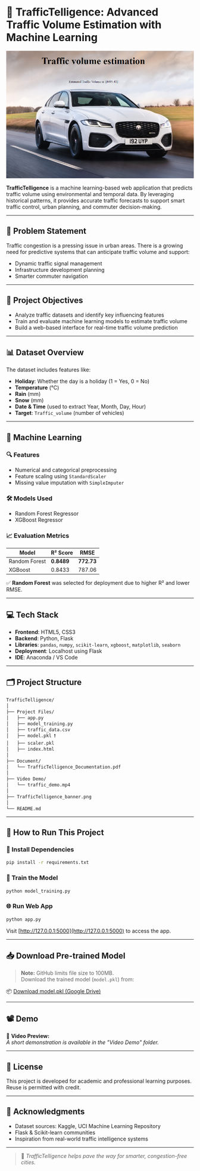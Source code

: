 # 🚦 TrafficTelligence: Advanced Traffic Volume Estimation with Machine Learning

![Banner](https://github.com/harika1807/TrafficTelligence_Advanced_Traffic_Volume_Estimation_with_Machine_Learning/blob/main/TrafficTelligence_Banner.png)

**TrafficTelligence** is a machine learning-based web application that predicts traffic volume using environmental and temporal data. By leveraging historical patterns, it provides accurate traffic forecasts to support smart traffic control, urban planning, and commuter decision-making.

---

## 📌 Problem Statement

Traffic congestion is a pressing issue in urban areas. There is a growing need for predictive systems that can anticipate traffic volume and support:
- Dynamic traffic signal management
- Infrastructure development planning
- Smarter commuter navigation

---

## 🎯 Project Objectives

- Analyze traffic datasets and identify key influencing features
- Train and evaluate machine learning models to estimate traffic volume
- Build a web-based interface for real-time traffic volume prediction

---

## 📊 Dataset Overview

The dataset includes features like:
- **Holiday**: Whether the day is a holiday (1 = Yes, 0 = No)
- **Temperature** (°C)
- **Rain** (mm)
- **Snow** (mm)
- **Date & Time** (used to extract Year, Month, Day, Hour)
- **Target**: `Traffic_volume` (number of vehicles)

---

## 🧠 Machine Learning

### 🔍 Features
- Numerical and categorical preprocessing
- Feature scaling using `StandardScaler`
- Missing value imputation with `SimpleImputer`

### 🛠️ Models Used
- Random Forest Regressor
- XGBoost Regressor

### 📈 Evaluation Metrics
| Model            | R² Score | RMSE    |
|------------------|----------|---------|
| Random Forest    | **0.8489** | **772.73** |
| XGBoost          | 0.8433   | 787.06  |

✅ **Random Forest** was selected for deployment due to higher R² and lower RMSE.

---

## 💻 Tech Stack

- **Frontend**: HTML5, CSS3
- **Backend**: Python, Flask
- **Libraries**: `pandas`, `numpy`, `scikit-learn`, `xgboost`, `matplotlib`, `seaborn`
- **Deployment**: Localhost using Flask
- **IDE**: Anaconda / VS Code

---

## 🗂️ Project Structure

```
TrafficTelligence/
│
├── Project Files/
│   ├── app.py
│   ├── model_training.py
│   ├── traffic_data.csv
│   ├── model.pkl ❗
│   ├── scaler.pkl
│   ├── index.html
│
├── Document/
│   └── TrafficTelligence_Documentation.pdf
│
├── Video Demo/
│   └── traffic_demo.mp4
│
├── TrafficTelligence_banner.png
│
└── README.md
```

---

## 🚀 How to Run This Project

### 🔧 Install Dependencies

```bash
pip install -r requirements.txt
```

### 🧠 Train the Model 

```bash
python model_training.py
```

### 🌐 Run Web App

```bash
python app.py
```

Visit [http://127.0.0.1:5000](http://127.0.0.1:5000) to access the app.

---

## 📥 Download Pre-trained Model

> **Note:** GitHub limits file size to 100MB.  
> Download the trained model (`model.pkl`) from:

📦 [Download model.pkl (Google Drive)](https://drive.google.com/file/d/1TUYoMLwCB4basW1H5sNxtDa3WB6XK8Qe/view?usp=sharing)

---

## 📽️ Demo

🎥 **Video Preview:**  
_A short demonstration is available in the "Video Demo" folder._

---

## 📄 License

This project is developed for academic and professional learning purposes.  
Reuse is permitted with credit.

---

## 🙌 Acknowledgments

- Dataset sources: Kaggle, UCI Machine Learning Repository
- Flask & Scikit-learn communities
- Inspiration from real-world traffic intelligence systems

---

> 🚗 *TrafficTelligence helps pave the way for smarter, congestion-free cities.*
